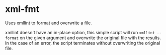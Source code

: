 # xml-fmt
Uses xmllint to format and overwrite a file.

xmllint doesn't have an in-place option, this simple script will run `xmllint --format` on
the given argument and overwrite the original file with the results. In the case of an error,
the script terminates without overwriting the original file.
